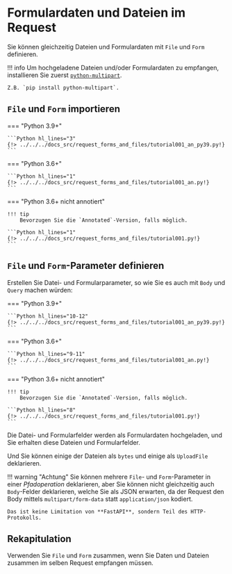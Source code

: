 # Formulardaten und Dateien im Request

Sie können gleichzeitig Dateien und Formulardaten mit `File` und `Form` definieren.

!!! info
    Um hochgeladene Dateien und/oder Formulardaten zu empfangen, installieren Sie zuerst <a href="https://andrew-d.github.io/python-multipart/" class="external-link" target="_blank">`python-multipart`</a>.

    Z.B. `pip install python-multipart`.

## `File` und `Form` importieren

=== "Python 3.9+"

    ```Python hl_lines="3"
    {!> ../../../docs_src/request_forms_and_files/tutorial001_an_py39.py!}
    ```

=== "Python 3.6+"

    ```Python hl_lines="1"
    {!> ../../../docs_src/request_forms_and_files/tutorial001_an.py!}
    ```

=== "Python 3.6+ nicht annotiert"

    !!! tip
        Bevorzugen Sie die `Annotated`-Version, falls möglich.

    ```Python hl_lines="1"
    {!> ../../../docs_src/request_forms_and_files/tutorial001.py!}
    ```

## `File` und `Form`-Parameter definieren

Erstellen Sie Datei- und Formularparameter, so wie Sie es auch mit `Body` und `Query` machen würden:

=== "Python 3.9+"

    ```Python hl_lines="10-12"
    {!> ../../../docs_src/request_forms_and_files/tutorial001_an_py39.py!}
    ```

=== "Python 3.6+"

    ```Python hl_lines="9-11"
    {!> ../../../docs_src/request_forms_and_files/tutorial001_an.py!}
    ```

=== "Python 3.6+ nicht annotiert"

    !!! tip
        Bevorzugen Sie die `Annotated`-Version, falls möglich.

    ```Python hl_lines="8"
    {!> ../../../docs_src/request_forms_and_files/tutorial001.py!}
    ```

Die Datei- und Formularfelder werden als Formulardaten hochgeladen, und Sie erhalten diese Dateien und Formularfelder.

Und Sie können einige der Dateien als `bytes` und einige als `UploadFile` deklarieren.

!!! warning "Achtung"
    Sie können mehrere `File`- und `Form`-Parameter in einer *Pfadoperation* deklarieren, aber Sie können nicht gleichzeitig auch `Body`-Felder deklarieren, welche Sie als JSON erwarten, da der Request den Body mittels `multipart/form-data` statt `application/json` kodiert.

    Das ist keine Limitation von **FastAPI**, sondern Teil des HTTP-Protokolls.

## Rekapitulation

Verwenden Sie `File` und `Form` zusammen, wenn Sie Daten und Dateien zusammen im selben Request empfangen müssen.
